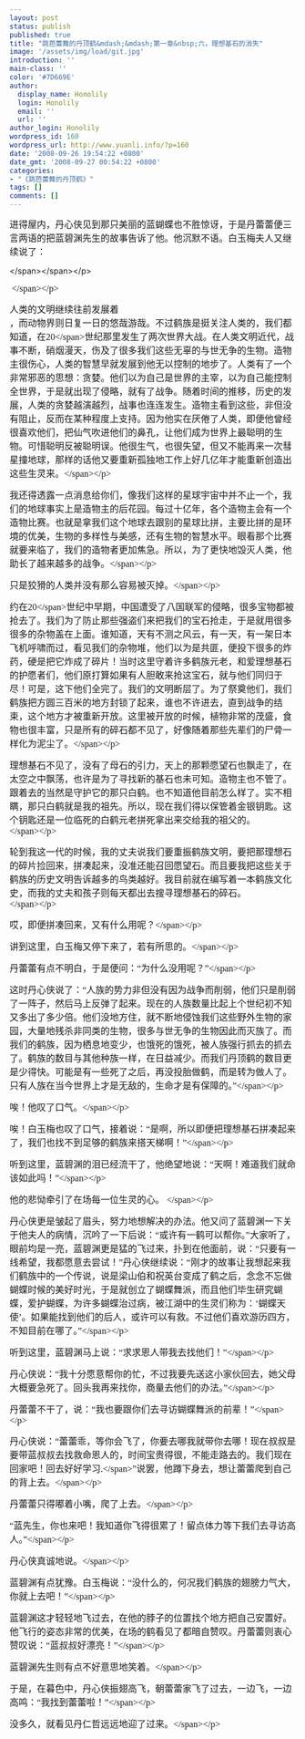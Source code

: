 ```yaml
---
layout: post
status: publish
published: true
title: "跳芭蕾舞的丹顶鹤&mdash;&mdash;第一章&nbsp;六，理想基石的消失"
image: '/assets/img/load/git.jpg'
introduction: ''
main-class: ''
color: '#7D669E'
author:
  display_name: Honolily
  login: Honolily
  email: ''
  url: ''
author_login: Honolily
wordpress_id: 160
wordpress_url: http://www.yuanli.info/?p=160
date: '2008-09-26 19:54:22 +0800'
date_gmt: '2008-09-27 00:54:22 +0800'
categories:
- "《跳芭蕾舞的丹顶鹤》"
tags: []
comments: []
---
```

<p CLASS="MsoNormal"><span STYLE="FONT-SIZE: 12pt; FONT-FAMILY: 宋体">进得屋内，丹心侠见到那只美丽的蓝蝴蝶也不胜惊讶，于是丹蕾蕾便三言两语的把蓝碧渊先生的故事告诉了他。他沉默不语。白玉梅夫人又继续说了：<span LANG="EN-US" XML:LANG="EN-US"></p>
<p><&#47;span><&#47;span><&#47;p></p>
<p CLASS="MsoNormal"><span LANG="EN-US" STYLE="FONT-SIZE: 12pt; FONT-FAMILY: 宋体" XML:LANG="EN-US">&nbsp;<wbr><&#47;span><&#47;p></p>
<p CLASS="MsoNormal"><span STYLE="FONT-SIZE: 12pt; FONT-FAMILY: 宋体">人类的文明继续往前发展着<br />
，而动物界则日复一日的悠哉游哉。不过鹤族是挺关注人类的，我们都知道，在<span LANG="EN-US" XML:LANG="EN-US">20<&#47;span>世纪那里发生了两次世界大战。在人类文明近代，战事不断，硝烟漫天，伤及了很多我们这些无辜的与世无争的生物。造物主很伤心，人类的智慧早就发展到他无以控制的地步了。人类有了一个非常邪恶的思想：贪婪。他们以为自己是世界的主宰，以为自己能控制全世界，于是就出现了侵略，就有了战争。随着时间的推移，历史的发展，人类的贪婪越演越烈，战事也连连发生。造物主看到这些，非但没有阻止，反而在某种程度上支持。因为他实在厌倦了人类，即便他曾经很喜欢他们，把仙气吹进他们的鼻孔，让他们成为世界上最聪明的生物。可惜聪明反被聪明误。他很生气，也很失望，但又不能再来一次彗星撞地球，那样的话他又要重新孤独地工作上好几亿年才能重新创造出这些生灵来。<&#47;span><&#47;p></p>
<p CLASS="MsoNormal"><span STYLE="FONT-SIZE: 12pt; FONT-FAMILY: 宋体">我还得透露一点消息给你们，像我们这样的星球宇宙中并不止一个，我们的地球事实上是造物主的后花园。每过十亿年，各个造物主会有一个造物比赛。也就是拿我们这个地球去跟别的星球比拼，主要比拼的是环境的优美，生物的多样性与美感，还有生物的智慧水平。眼看那个比赛就要来临了，我们的造物者更加焦急。所以，为了更快地毁灭人类，他助长了越来越多的战争。<&#47;span><&#47;p></p>
<p CLASS="MsoNormal"><span STYLE="FONT-SIZE: 12pt; FONT-FAMILY: 宋体">只是狡猾的人类并没有那么容易被灭掉。<&#47;span><&#47;p></p>
<p CLASS="MsoNormal"><span STYLE="FONT-SIZE: 12pt; FONT-FAMILY: 宋体">约在<span LANG="EN-US" XML:LANG="EN-US">20<&#47;span>世纪中早期，中国遭受了八国联军的侵略，很多宝物都被抢去了。我们为了防止那些强盗们来把我们的宝石抢走，于是就用很多很多的杂物盖在上面。谁知道，天有不测之风云，有一天，有一架日本飞机呼啸而过，看见我们的杂物堆，他们以为是共匪，便投下很多的炸药，硬是把它炸成了碎片！当时这里守着许多鹤族元老，和爱理想基石的护愿者们，他们原打算如果有人胆敢来抢这宝石，就与他们同归于尽！可是，这下他们全完了。我们的文明断层了。为了祭奠他们，我们鹤族把方圆三百米的地方封锁了起来，谁也不许进去，直到战争的结束，这个地方才被重新开放。这里被开放的时候，植物非常的茂盛，食物也很丰富，只是所有的碎石都不见了，好像随着那些先辈们的尸骨一样化为泥尘了。<&#47;span><&#47;p></p>
<p CLASS="MsoNormal"><span STYLE="FONT-SIZE: 12pt; FONT-FAMILY: 宋体">理想基石不见了，没有了母石的引力，天上的那颗愿望石也飘走了，在太空之中飘荡，也许是为了寻找新的基石也未可知。造物主也不管了。跟着去的当然是守护它的那只白鹤。也不知道他目前怎么样了。实不相瞒，那只白鹤就是我的祖先。所以，现在我们得以保管着金银钥匙。这个钥匙还是一位临死的白鹤元老拼死拿出来交给我的祖父的。<br />
<&#47;span><&#47;p></p>
<p CLASS="MsoNormal"><span STYLE="FONT-SIZE: 12pt; FONT-FAMILY: 宋体">轮到我这一代的时候，我的丈夫说我们要重振鹤族文明，要把那理想石的碎片捡回来，拼凑起来，没准还能召回愿望石。而且要我把这些关于鹤族的历史文明告诉越多的鸟类越好。我目前就在编写着一本鹤族文化史，而我的丈夫和孩子则每天都出去搜寻理想基石的碎石。<br />
<&#47;span><&#47;p></p>
<p CLASS="MsoNormal"><span STYLE="FONT-SIZE: 12pt; FONT-FAMILY: 宋体">哎，即便拼凑回来，又有什么用呢？<&#47;span><&#47;p></p>
<p CLASS="MsoNormal"><span STYLE="FONT-SIZE: 12pt; FONT-FAMILY: 宋体">讲到这里，白玉梅又停下来了，若有所思的。<&#47;span><&#47;p></p>
<p CLASS="MsoNormal"><span STYLE="FONT-SIZE: 12pt; FONT-FAMILY: 宋体">丹蕾蕾有点不明白，于是便问：&ldquo;为什么没用呢？&rdquo;<&#47;span><&#47;p></p>
<p CLASS="MsoNormal"><span STYLE="FONT-SIZE: 12pt; FONT-FAMILY: 宋体">这时丹心侠说了：&ldquo;人族的势力非但没有因为战争而削弱，他们只是削弱了一阵子，然后马上反弹了起来。现在的人族数量比起上个世纪初不知又多出了多少倍。他们没地方住，就不断地侵蚀我们这些野外生物的家园，大量地残杀非同类的生物，很多与世无争的生物因此而灭族了。而我们的鹤族，因为栖息地变少，也饿死的饿死，被人族强行抓去的抓去了。鹤族的数目与其他种族一样，在日益减少。而我们丹顶鹤的数目更是少得快。可能是有一些死了之后，再没投胎做鹤，而是转为做人了。只有人族在当今世界上才是无敌的，生命才是有保障的。&rdquo;<&#47;span><&#47;p></p>
<p CLASS="MsoNormal"><span STYLE="FONT-SIZE: 12pt; FONT-FAMILY: 宋体">唉！他叹了口气。<&#47;span><&#47;p></p>
<p CLASS="MsoNormal"><span STYLE="FONT-SIZE: 12pt; FONT-FAMILY: 宋体">唉！白玉梅也叹了口气，接着说：&ldquo;是啊，所以即便把理想基石拼凑起来了，我们也找不到足够的鹤族来搭天梯啊！&rdquo;<&#47;span><&#47;p></p>
<p CLASS="MsoNormal"><span STYLE="FONT-SIZE: 12pt; FONT-FAMILY: 宋体">听到这里，蓝碧渊的泪已经流干了，他绝望地说：&ldquo;天啊！难道我们就命该如此吗！&rdquo;<&#47;span><&#47;p></p>
<p CLASS="MsoNormal"><span STYLE="FONT-SIZE: 12pt; FONT-FAMILY: 宋体">他的悲恸牵引了在场每一位生灵的心。 <&#47;span><&#47;p></p>
<p CLASS="MsoNormal"><span STYLE="FONT-SIZE: 12pt; FONT-FAMILY: 宋体">丹心侠更是皱起了眉头，努力地想解决的办法。他又问了蓝碧渊一下关于他夫人的病情，沉吟了一下后说：&ldquo;或许有一鹤可以帮你。&rdquo;大家听了，眼前均是一亮，蓝碧渊更是猛的飞过来，扑到在他面前，说：&ldquo;只要有一线希望，我都愿意去尝试！&rdquo;丹心侠继续说：&ldquo;刚才的故事让我想起来我们鹤族中的一个传说，说是梁山伯和祝英台变成了鹤之后，念念不忘做蝴蝶时候的美好时光，于是就创立了蝴蝶舞派，而且他们毕生研究蝴蝶，爱护蝴蝶，为许多蝴蝶治过病，被江湖中的生灵们称为：&lsquo;蝴蝶天使&rsquo;。如果能找到他们的后人，或许可以有救。不过他们喜欢游历四方，不知目前在哪了。&rdquo;<&#47;span><&#47;p></p>
<p CLASS="MsoNormal"><span STYLE="FONT-SIZE: 12pt; FONT-FAMILY: 宋体">听到这里，蓝碧渊马上说：&ldquo;求求恩人带我去找他们！&rdquo;<&#47;span><&#47;p></p>
<p CLASS="MsoNormal"><span STYLE="FONT-SIZE: 12pt; FONT-FAMILY: 宋体">丹心侠说：&ldquo;我十分愿意帮你的忙，不过我要先送这小家伙回去，她父母大概要急死了。回头我再来找你，商量去他们的办法。&rdquo;<&#47;span><&#47;p></p>
<p CLASS="MsoNormal"><span STYLE="FONT-SIZE: 12pt; FONT-FAMILY: 宋体">丹蕾蕾不干了，说：&ldquo;我也要跟你们去寻访蝴蝶舞派的前辈！&rdquo;<&#47;span><&#47;p></p>
<p CLASS="MsoNormal"><span STYLE="FONT-SIZE: 12pt; FONT-FAMILY: 宋体">丹心侠说：&ldquo;蕾蕾乖，等你会飞了，你要去哪我就带你去哪！现在叔叔是要带蓝叔叔去找救命恩人的，时间宝贵得很，不能走路去的。我们现在回家吧！回去好好学习<span LANG="EN-US" XML:LANG="EN-US">.<&#47;span>&rdquo;说罢，他蹲下身去，想让蕾蕾爬到自己的背上去。<&#47;span><&#47;p></p>
<p CLASS="MsoNormal"><span STYLE="FONT-SIZE: 12pt; FONT-FAMILY: 宋体">丹蕾蕾只得嘟着小嘴，爬了上去。<&#47;span><&#47;p></p>
<p CLASS="MsoNormal"><span STYLE="FONT-SIZE: 12pt; FONT-FAMILY: 宋体">&ldquo;蓝先生，你也来吧！我知道你飞得很累了！留点体力等下我们去寻访高人。&rdquo;<&#47;span><&#47;p></p>
<p CLASS="MsoNormal"><span STYLE="FONT-SIZE: 12pt; FONT-FAMILY: 宋体">丹心侠真诚地说。<&#47;span><&#47;p></p>
<p CLASS="MsoNormal"><span STYLE="FONT-SIZE: 12pt; FONT-FAMILY: 宋体">蓝碧渊有点犹豫。白玉梅说：&ldquo;没什么的，何况我们鹤族的翅膀力气大，你就上去吧！&rdquo;<&#47;span><&#47;p></p>
<p CLASS="MsoNormal"><span STYLE="FONT-SIZE: 12pt; FONT-FAMILY: 宋体">蓝碧渊这才轻轻地飞过去，在他的脖子的位置找个地方把自己安置好。他飞行的姿态非常的优美，在场的鹤看见了都暗自赞叹。丹蕾蕾则衷心赞叹说：&ldquo;蓝叔叔好漂亮！&rdquo;<&#47;span><&#47;p></p>
<p CLASS="MsoNormal"><span STYLE="FONT-SIZE: 12pt; FONT-FAMILY: 宋体">蓝碧渊先生则有点不好意思地笑着。<&#47;span><&#47;p></p>
<p CLASS="MsoNormal"><span STYLE="FONT-SIZE: 12pt; FONT-FAMILY: 宋体">于是，在暮色中，丹心侠振翅高飞，朝蕾蕾家飞了过去，一边飞，一边高鸣：&ldquo;我找到蕾蕾啦！&rdquo;<&#47;span><&#47;p></p>
<p CLASS="MsoNormal"><span STYLE="FONT-SIZE: 12pt; FONT-FAMILY: 宋体">没多久，就看见丹仁哲远远地迎了过来。<&#47;span><&#47;p></p>
